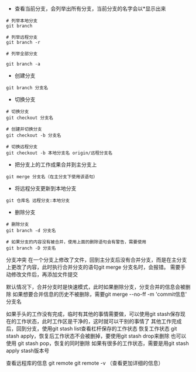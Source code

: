 
* 查看当前分支，会列举出所有分支，当前分支的名字会以\*显示出来

```
# 列举本地分支
git branch

# 列举远程分支
git branch -r

# 列举全部分支

git branch -a
```

* 创建分支

```
git branch 分支名
```

* 切换分支

```
# 切换分支
git checkout 分支名

# 创建并切换分支
git checkout -b 分支名

# 切换远程分支
git checkout -b 本地分支名 origin/远程分支名
```

* 把分支上的工作成果合并到主分支上

```
git merge 分支名（在主分支下使用该语句）
```

* 将远程分支更新到本地分支

```
git 仓库名 远程分支:本地分支
```

* 删除分支

```
# 删除分支
git branch -d 分支名

# 如果分支的内容没有被合并，使用上面的删除语句会有警告，需要使用
git branch -D 分支名
```


分支冲突
在一个分支上修改了文件，回到主分支后没有合并分支，而是在主分支上更改了内容，此时执行合并分支的语句git merge 分支名时，会报错。
需要手动修改文件后，再添加文件提交


默认情况下，合并分支时是快速模式，此时如果删除分支，分支合并的信息会被删除
如果想要合并信息的历史不被删除，需要git merge --no-ff -m 'commit信息' 分支名


如果手头的工作没有完成，临时有其他的事情需要做，可以使用git stash保存现在的工作状态，此时工作区是干净的，这时就可以干别的事情了
其他工作完成后，回到分支，使用git stash list查看杠杆保存的工作状态
恢复工作状态 git stash apply，恢复后工作状态不会被删掉，要使用git stash drop来删除
也可以使用 git stash pop，恢复的同时删除
如果有很多的工作状态，需要是用git stash apply stash版本号


查看远程库的信息
git remote
git remote -v （查看更加详细的信息）
